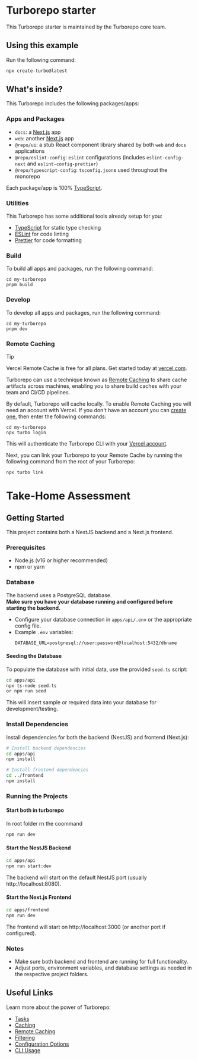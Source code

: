 # Turborepo starter

This Turborepo starter is maintained by the Turborepo core team.

## Using this example

Run the following command:

```sh
npx create-turbo@latest
```

## What's inside?

This Turborepo includes the following packages/apps:

### Apps and Packages

- `docs`: a [Next.js](https://nextjs.org/) app
- `web`: another [Next.js](https://nextjs.org/) app
- `@repo/ui`: a stub React component library shared by both `web` and `docs` applications
- `@repo/eslint-config`: `eslint` configurations (includes `eslint-config-next` and `eslint-config-prettier`)
- `@repo/typescript-config`: `tsconfig.json`s used throughout the monorepo

Each package/app is 100% [TypeScript](https://www.typescriptlang.org/).

### Utilities

This Turborepo has some additional tools already setup for you:

- [TypeScript](https://www.typescriptlang.org/) for static type checking
- [ESLint](https://eslint.org/) for code linting
- [Prettier](https://prettier.io) for code formatting

### Build

To build all apps and packages, run the following command:

```
cd my-turborepo
pnpm build
```

### Develop

To develop all apps and packages, run the following command:

```
cd my-turborepo
pnpm dev
```

### Remote Caching

> [!TIP]
> Vercel Remote Cache is free for all plans. Get started today at [vercel.com](https://vercel.com/signup?/signup?utm_source=remote-cache-sdk&utm_campaign=free_remote_cache).

Turborepo can use a technique known as [Remote Caching](https://turborepo.com/docs/core-concepts/remote-caching) to share cache artifacts across machines, enabling you to share build caches with your team and CI/CD pipelines.

By default, Turborepo will cache locally. To enable Remote Caching you will need an account with Vercel. If you don't have an account you can [create one](https://vercel.com/signup?utm_source=turborepo-examples), then enter the following commands:

```
cd my-turborepo
npx turbo login
```

This will authenticate the Turborepo CLI with your [Vercel account](https://vercel.com/docs/concepts/personal-accounts/overview).

Next, you can link your Turborepo to your Remote Cache by running the following command from the root of your Turborepo:

```
npx turbo link
```

# Take-Home Assessment

## Getting Started

This project contains both a NestJS backend and a Next.js frontend.

### Prerequisites

- Node.js (v16 or higher recommended)
- npm or yarn

### Database

The backend uses a PostgreSQL database.  
**Make sure you have your database running and configured before starting the backend.**

- Configure your database connection in `apps/api/.env` or the appropriate config file.
- Example `.env` variables:
  ```
  DATABASE_URL=postgresql://user:password@localhost:5432/dbname
  ```

#### Seeding the Database

To populate the database with initial data, use the provided `seed.ts` script:

```bash
cd apps/api
npx ts-node seed.ts
or npm run seed
```

This will insert sample or required data into your database for development/testing.

### Install Dependencies

Install dependencies for both the backend (NestJS) and frontend (Next.js):

```bash
# Install backend dependencies
cd apps/api
npm install

# Install frontend dependencies
cd ../frontend
npm install
```

### Running the Projects

#### Start both in turborepo 
In root folder rn the coommand
```bash
npm run dev
```

#### Start the NestJS Backend

```bash
cd apps/api
npm run start:dev
```

The backend will start on the default NestJS port (usually http://localhost:8080).

#### Start the Next.js Frontend

```bash
cd apps/frontend
npm run dev
```

The frontend will start on http://localhost:3000 (or another port if configured).

### Notes

- Make sure both backend and frontend are running for full functionality.
- Adjust ports, environment variables, and database settings as needed in the respective project folders.

## Useful Links

Learn more about the power of Turborepo:

- [Tasks](https://turborepo.com/docs/crafting-your-repository/running-tasks)
- [Caching](https://turborepo.com/docs/crafting-your-repository/caching)
- [Remote Caching](https://turborepo.com/docs/core-concepts/remote-caching)
- [Filtering](https://turborepo.com/docs/crafting-your-repository/running-tasks#using-filters)
- [Configuration Options](https://turborepo.com/docs/reference/configuration)
- [CLI Usage](https://turborepo.com/docs/reference/command-line-reference)

